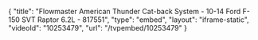 {
    "title": "Flowmaster American Thunder Cat-back System - 10-14 Ford F-150 SVT Raptor 6.2L - 817551",
    "type": "embed",
    "layout": "iframe-static",
    "videoId": "10253479",
    "url": "\/tvpembed\/10253479"
}